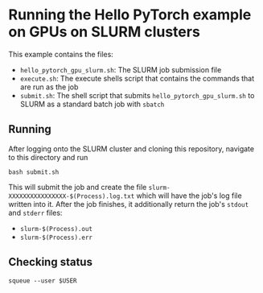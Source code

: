 # Running the Hello PyTorch example on GPUs on SLURM clusters

This example contains the files:

* `hello_pytorch_gpu_slurm.sh`: The SLURM job submission file
* `execute.sh`: The execute shells script that contains the commands that are run as the job
* `submit.sh`: The shell script that submits `hello_pytorch_gpu_slurm.sh` to SLURM as a standard batch job with `sbatch`

## Running

After logging onto the SLURM cluster and cloning this repository, navigate to this directory and run

```
bash submit.sh
```

This will submit the job and create the file `slurm-XXXXXXXXXXXXXXXX-$(Process).log.txt` which will have the job's log file written into it.
After the job finishes, it additionally return the job's `stdout` and `stderr` files:


* `slurm-$(Process).out`
* `slurm-$(Process).err`

## Checking status

```
squeue --user $USER
```
